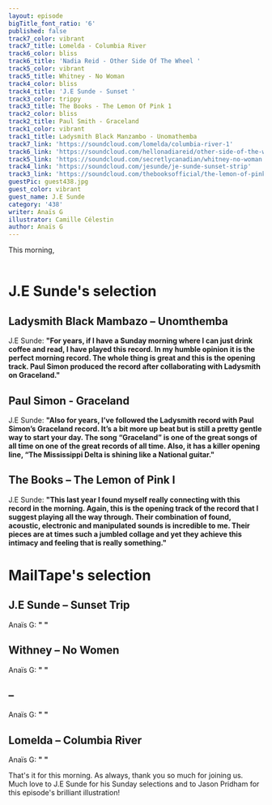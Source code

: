```yaml
---
layout: episode
bigTitle_font_ratio: '6'
published: false
track7_color: vibrant
track7_title: Lomelda - Columbia River
track6_color: bliss
track6_title: 'Nadia Reid - Other Side Of The Wheel '
track5_color: vibrant
track5_title: Whitney - No Woman
track4_color: bliss
track4_title: 'J.E Sunde - Sunset '
track3_color: trippy
track3_title: The Books - The Lemon Of Pink 1
track2_color: bliss
track2_title: Paul Smith - Graceland
track1_color: vibrant
track1_title: Ladysmith Black Manzambo - Unomathemba
track7_link: 'https://soundcloud.com/lomelda/columbia-river-1'
track6_link: 'https://soundcloud.com/hellonadiareid/other-side-of-the-wheel'
track5_link: 'https://soundcloud.com/secretlycanadian/whitney-no-woman'
track4_link: 'https://soundcloud.com/jesunde/je-sunde-sunset-strip'
track3_link: 'https://soundcloud.com/thebooksofficial/the-lemon-of-pink-i'
guestPic: guest438.jpg
guest_color: vibrant
guest_name: J.E Sunde
category: '438'
writer: Anaïs G
illustrator: Camille Célestin
author: Anaïs G
---
```

<p id="introduction">This morning, 
<br><br>

</p>


# J.E Sunde's selection

## Ladysmith Black Mambazo – Unomthemba 
J.E Sunde: **"**For years, if I have a Sunday morning where I can just drink coffee and read, I have played this record. In my humble opinion it is the perfect morning record. The whole thing is great and this is the opening track. Paul Simon produced the record after collaborating with Ladysmith on Graceland.**"**

## Paul Simon - Graceland
J.E Sunde: **"**Also for years, I’ve followed the Ladysmith record with Paul Simon’s Graceland record. It’s a bit more up beat but is still a pretty gentle way to start your day. The song “Graceland” is one of the great songs of all time on one of the great records of all time. Also, it has a killer opening line, “The Mississippi Delta is shining like a National guitar.**"**

## The Books  – The Lemon of Pink I
J.E Sunde: **"**This last year I found myself really connecting with this record in the morning. Again, this is the opening track of the record that I suggest playing all the way through. Their combination of found, acoustic, electronic and manipulated sounds is incredible to me. Their pieces are at times such a jumbled collage and yet they achieve this intimacy and feeling that is really something.**"**


# MailTape's selection

## J.E Sunde – Sunset Trip
Anaïs G: **"** **"**

## Withney – No Women
Anaïs G: **"** **"**

##  – 
Anaïs G: **"** **"**

## Lomelda – Columbia River
Anaïs G: **"** **"**


<p id="outroduction">That's it for this morning. As always, thank you so much for joining us. Much love to J.E Sunde for his Sunday selections and to Jason Pridham for this episode's brilliant illustration!</p>
